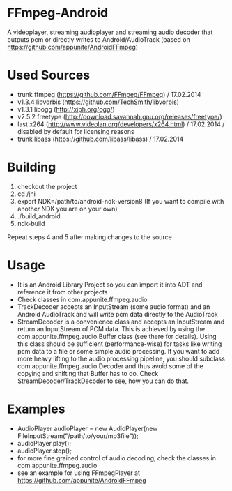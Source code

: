 FFmpeg-Android
==============

A videoplayer, streaming audioplayer and streaming audio decoder that outputs pcm or directly writes to Android/AudioTrack (based on https://github.com/appunite/AndroidFFmpeg)

Used Sources
==============
- trunk ffmpeg (https://github.com/FFmpeg/FFmpeg) / 17.02.2014
- v1.3.4 libvorbis (https://github.com/TechSmith/libvorbis) 
- v1.3.1 libogg (http://xiph.org/ogg/) 
- v2.5.2 freetype (http://download.savannah.gnu.org/releases/freetype/)
- last x264 (http://www.videolan.org/developers/x264.html) / 17.02.2014 / disabled by default for licensing reasons
- trunk libass (https://github.com/libass/libass) / 17.02.2014
 

Building
==============
1. checkout the project
2. cd <project-dir>/jni
3. export NDK=/path/to/android-ndk-version8 (If you want to compile with another NDK you are on your own)
4. ./build_android
5. ndk-build

Repeat steps 4 and 5 after making changes to the source 


Usage
==============
- It is an Android Library Project so you can import it into ADT and reference it
from other projects
- Check classes in com.appunite.ffmpeg.audio
- TrackDecoder accepts an InputStream (some audio format) and an Android AudioTrack and will write pcm data directly to the AudioTrack
- StreamDecoder is a convenience class and accepts an InputStream and return an InputStream of PCM data. This is achieved by using the com.appunite.ffmpeg.audio.Buffer class (see there for details). Using this class should be sufficient (performance-wise) for tasks like writing pcm data to a file or some simple audio processing. If you want to add more heavy lifting to the audio processing pipeline, you should subclass com.appunite.ffmpeg.audio.Decoder and thus avoid some of the copying and shifting that Buffer has to do. Check StreamDecoder/TrackDecoder to see, how you can do that.


Examples
==============
- AudioPlayer audioPlayer = new AudioPlayer(new FileInputStream("/path/to/your/mp3file"));
- audioPlayer.play();
- audioPlayer.stop();
- for more fine grained control of audio decoding, check the classes in com.appunite.ffmpeg.audio
- see an example for using FFmpegPlayer at https://github.com/appunite/AndroidFFmpeg

